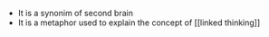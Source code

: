 - It is a synonim of second brain
- It is a metaphor used to explain the concept of [[linked thinking]]